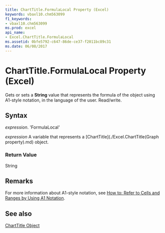 ```yaml
---
title: ChartTitle.FormulaLocal Property (Excel)
keywords: vbaxl10.chm563099
f1_keywords:
- vbaxl10.chm563099
ms.prod: excel
api_name:
- Excel.ChartTitle.FormulaLocal
ms.assetid: 0bfe5792-c647-86de-ce37-f2011bc89c31
ms.date: 06/08/2017
---
```



# ChartTitle.FormulaLocal Property (Excel)

Gets or sets a  **String** value that represents the formula of the object using A1-style notation, in the language of the user. Read/write.


## Syntax

 _expression_. 'FormulaLocal'

 _expression_ A variable that represents a [ChartTitle](./Excel.ChartTitle(Graph property).md) object.


### Return Value

String


## Remarks

For more information about A1-style notation, see [How to: Refer to Cells and Ranges by Using A1 Notation](http://msdn.microsoft.com/library/c98741c5-465e-137f-872d-185a20068d4a%28Office.15%29.aspx).


## See also


[ChartTitle Object](Excel.ChartTitle(objec).md)

